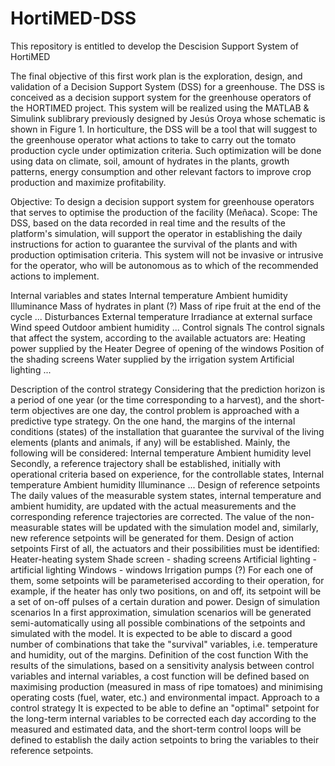 # HortiMED-DSS
This repository is entitled to develop the Descision Support System of HortiMED

The final objective of this first work plan is the exploration, design, and validation of a Decision Support System (DSS) for a greenhouse. The DSS is conceived as a decision support system for the greenhouse operators of the HORTIMED project. This system will be realized using the MATLAB & Simulink sublibrary previously designed by Jesús Oroya whose schematic is shown in Figure 1.
In horticulture, the DSS will be a tool that will suggest to the greenhouse operator what actions to take to carry out the tomato production cycle under optimization criteria. Such optimization will be done using data on climate, soil, amount of hydrates in the plants, growth patterns, energy consumption and other relevant factors to improve crop production and maximize profitability.

Objective:
To design a decision support system for greenhouse operators that serves to optimise the production of the facility (Meñaca).
Scope:
The DSS, based on the data recorded in real time and the results of the platform's simulation, will support the operator in establishing the daily instructions for action to guarantee the survival of the plants and with production optimisation criteria.
This system will not be invasive or intrusive for the operator, who will be autonomous as to which of the recommended actions to implement. 

Internal variables and states
Internal temperature
Ambient humidity
Illuminance
Mass of hydrates in plant (?)
Mass of ripe fruit at the end of the cycle
...
Disturbances 
External temperature
Irradiance at external surface
Wind speed
Outdoor ambient humidity
...
Control signals 
The control signals that affect the system, according to the available actuators are:
Heating power supplied by the Heater
Degree of opening of the windows
Position of the shading screens
Water supplied by the irrigation system
Artificial lighting
...

Description of the control strategy
Considering that the prediction horizon is a period of one year (or the time corresponding to a harvest), and the short-term objectives are one day, the control problem is approached with a predictive type strategy.
On the one hand, the margins of the internal conditions (states) of the installation that guarantee the survival of the living elements (plants and animals, if any) will be established. Mainly, the following will be considered:
Internal temperature
Ambient humidity level
Secondly, a reference trajectory shall be established, initially with operational criteria based on experience, for the controllable states, 
Internal temperature
Ambient humidity
Illuminance
...
Design of reference setpoints
The daily values of the measurable system states, internal temperature and ambient humidity, are updated with the actual measurements and the corresponding reference trajectories are corrected.
The value of the non-measurable states will be updated with the simulation model and, similarly, new reference setpoints will be generated for them.
Design of action setpoints
First of all, the actuators and their possibilities must be identified:
Heater-heating system
Shade screen - shading screens
Artificial lighting - artificial lighting
Windows - windows
Irrigation pumps (?)
For each one of them, some setpoints will be parameterised according to their operation, for example, if the heater has only two positions, on and off, its setpoint will be a set of on-off pulses of a certain duration and power.
Design of simulation scenarios
In a first approximation, simulation scenarios will be generated semi-automatically using all possible combinations of the setpoints and simulated with the model. It is expected to be able to discard a good number of combinations that take the "survival" variables, i.e. temperature and humidity, out of the margins.
Definition of the cost function
With the results of the simulations, based on a sensitivity analysis between control variables and internal variables, a cost function will be defined based on maximising production (measured in mass of ripe tomatoes) and minimising operating costs (fuel, water, etc.) and environmental impact.
Approach to a control strategy
It is expected to be able to define an "optimal" setpoint for the long-term internal variables to be corrected each day according to the measured and estimated data, and the short-term control loops will be defined to establish the daily action setpoints to bring the variables to their reference setpoints. 


